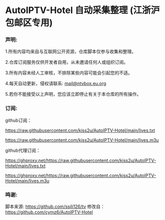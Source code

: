 # AutoIPTV-Hotel 自动采集整理 (江浙沪包邮区专用)
### 声明:

1.所有内容均来自与互联网公开资源，仓库脚本仅参与收集和整理。

2.仓库订阅服务仅供开发者自用，从未邀请任何人或组织订阅。

3.所有内容未经人工审核，不排除某些内容可能会引起您的不适。

4.每天自动更新，侵权请联系: mail@ntvbox.eu.org

5.若你不能接受以上声明，您应该立即停止有关于本仓库的所有操作。

### 订阅:

github订阅：

https://raw.githubusercontent.com/kiss2u/AutoIPTV-Hotel/main/lives.txt

https://raw.githubusercontent.com/kiss2u/AutoIPTV-Hotel/main/lives.m3u

github代理订阅：

https://ghproxy.net/https://raw.githubusercontent.com/kiss2u/AutoIPTV-Hotel/main/lives.txt

https://ghproxy.net/https://raw.githubusercontent.com/kiss2u/AutoIPTV-Hotel/main/lives.m3u

### 鸣谢:

脚本来源: https://github.com/ssili126/tv
修改自：https://github.com/cymz6/AutoIPTV-Hotel
